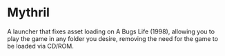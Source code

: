 # Mythril
A launcher that fixes asset loading on A Bugs Life (1998), allowing you to play the game in any folder you desire, removing the need for the game to be loaded via CD/ROM.
